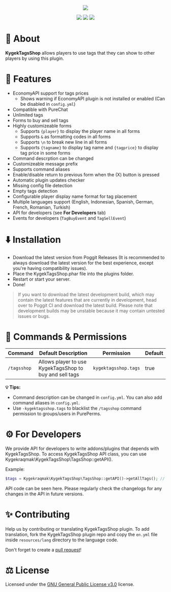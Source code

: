 <p align="center">

<img src="./images/KygekTagsShop.png" />

</p>

<p align="center">

<img src="https://poggit.pmmp.io/shield.dl.total/oh-my-pmmp?style=for-the-badge" />
<img src="https://img.shields.io/github/license/thebigcrafter/KygekTagsShop?style=for-the-badge" />
<a href="https://discord.gg/cEXW8uK6QA"><img src="https://img.shields.io/discord/970294579372912700?color=7289DA&label=discord&logo=discord&style=for-the-badge" /></a>

</p>

# 📖 About

**KygekTagsShop** allows players to use tags that they can show to other players by using this plugin.

# 🧩 Features

- EconomyAPI support for tags prices
  - Shows warning if EconomyAPI plugin is not installed or enabled (Can be disabled in `config.yml`)
- Compatible with PureChat
- Unlimited tags
- Forms to buy and sell tags
- Highly customizeable forms
  - Supports `{player}` to display the player name in all forms
  - Supports `&` as formatting codes in all forms
  - Supports `\n` to break new line in all forms
  - Supports `{tagname}` to display tag name and `{tagprice}` to display tag price in some forms
- Command descrption can be changed
- Customizeable message prefix
- Supports command aliases
- Enable/disable return to previous form when the (X) button is pressed
- Automatic plugin updates checker
- Missing config file detection
- Empty tags detection
- Configurable player display name format for tag placement
- Multiple languages support (English, Indonesian, Spanish, German, French, Romanian, Turkish)
- API for developers (see **For Developers** tab)
- Events for developers (`TagBuyEvent` and `TagSellEvent`)

# ⬇️ Installation

- Download the latest version from Poggit Releases (It is recommended to always download the latest version for the best experience, except you're having compatibility issues).
- Place the KygekTagsShop.phar file into the plugins folder.
- Restart or start your server.
- Done!

> If you want to download the latest development build, which may contain the latest features that are currently in development, head over to Poggit CI and download the latest build. Please note that development builds may be unstable because it may contain untested issues or bugs.

# 📜 Commands & Permissions

| Command     | Default Description                                     | Permission           | Default |
| ----------- | ------------------------------------------------------- | -------------------- | ------- |
| `/tagsshop` | Allows player to use KygekTagsShop to buy and sell tags | `kygektagsshop.tags` | true    |

**💡 Tips:**  
- Command description can be changed in `config.yml`. You can also add command aliases in `config.yml`.  
- Use `-kygektagsshop.tags` to blacklist the `/tagsshop` command permission to groups/users in PurePerms.

# ⚙️ For Developers

We provide API for developers to write addons/plugins that depends with KygekTagsShop.
To access KygekTagsShop API class, you can use Kygekraqmak\KygekTagsShop\TagsShop::getAPI().

Example:
```php
$tags = Kygekraqmak\KygekTagsShop\TagsShop::getAPI()->getAllTags(); // Get all tags from KygekTagsShop
```
API code can be seen here.
Please regularly check the changelogs for any changes in the API in future versions.

# ✨ Contributing

Help us by contributing or translating KygekTagsShop plugin. To add translation, fork the KygekTagsShop plugin repo and copy the `en.yml` file inside `resources/lang` directory to the language code.

Don't forget to create a [pull request](https://github.com/thebigcrafter/KygekTagsShop/pulls)!

# ⚖️ License

Licensed under the [GNU General Public License v3.0](https://github.com/thebigcrafter/KygekTagsShop/blob/master/LICENSE) license.
